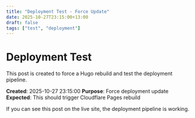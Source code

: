```yaml
---
title: "Deployment Test - Force Update"
date: 2025-10-27T23:15:00+13:00
draft: false
tags: ["test", "deployment"]
---
```


# Deployment Test

This post is created to force a Hugo rebuild and test the deployment pipeline.

**Created**: 2025-10-27 23:15:00
**Purpose**: Force deployment update
**Expected**: This should trigger Cloudflare Pages rebuild

If you can see this post on the live site, the deployment pipeline is working.